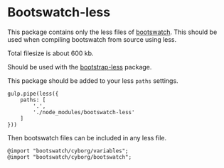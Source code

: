 # Bootswatch-less

This package contains only the less files of [bootswatch](https://github.com/thomaspark/bootswatch).
This should be used when compiling bootswatch from source using less.

Total filesize is about 600 kb.

Should be used with the [bootstrap-less](https://www.npmjs.com/package/bootstrap-less) package.

This package should be added to your less `paths` settings.

    gulp.pipe(less({
        paths: [
            '.',
            './node_modules/bootswatch-less'
        ]
    }))

Then bootswatch files can be included in any less file.

	@import "bootswatch/cyborg/variables";
	@import "bootswatch/cyborg/bootswatch";

